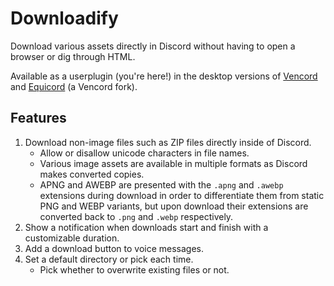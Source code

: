 # Downloadify

Download various assets directly in Discord without having to open a browser or dig through HTML.

Available as a userplugin (you're here!) in the desktop versions of [Vencord](https://github.com/Vendicated/Vencord/) and [Equicord](https://github.com/Equicord/Equicord) (a Vencord fork).

## Features
1. Download non-image files such as ZIP files directly inside of Discord.
    - Allow or disallow unicode characters in file names.
    - Various image assets are available in multiple formats as Discord makes converted copies.
    - APNG and AWEBP are presented with the `.apng` and `.awebp` extensions during download in order to differentiate them from static PNG and WEBP variants, but upon download their extensions are converted back to `.png` and `.webp` respectively.
2. Show a notification when downloads start and finish with a customizable duration.
3. Add a download button to voice messages.
4. Set a default directory or pick each time.
    - Pick whether to overwrite existing files or not.